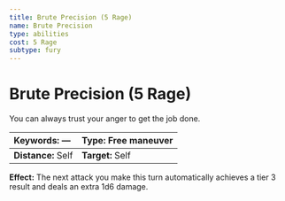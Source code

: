 ```yaml
---
title: Brute Precision (5 Rage)
name: Brute Precision
type: abilities
cost: 5 Rage
subtype: fury
---
```


# Brute Precision (5 Rage)

You can always trust your anger to get the job done.

| **Keywords:** —    | **Type:** Free maneuver |
| :----------------- | :---------------------- |
| **Distance:** Self | **Target:** Self        |

**Effect:** The next attack you make this turn automatically achieves a tier 3 result and deals an extra 1d6 damage.

